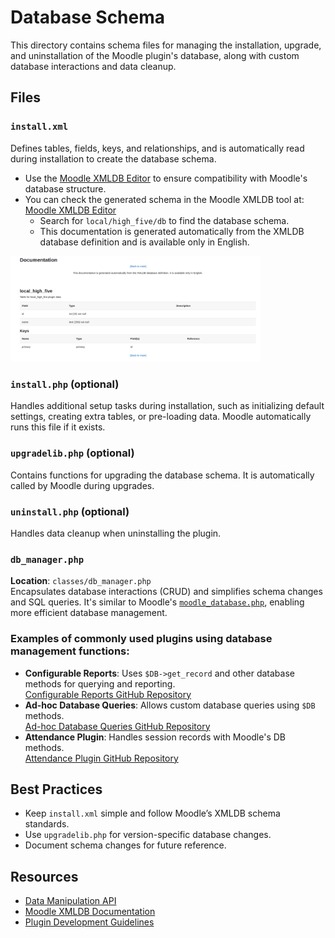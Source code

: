 # Database Schema

This directory contains schema files for managing the installation, upgrade, and uninstallation of the Moodle plugin's database, along with custom database interactions and data cleanup.

## Files

### `install.xml`
Defines tables, fields, keys, and relationships, and is automatically read during installation to create the database schema.
- Use the [Moodle XMLDB Editor](https://moodledev.io/general/development/tools/xmldb) to ensure compatibility with Moodle's database structure.
- You can check the generated schema in the Moodle XMLDB tool at:  
  [Moodle XMLDB Editor](https://your-url/admin/tool/xmldb/)
  - Search for `local/high_five/db` to find the database schema.
  - This documentation is generated automatically from the XMLDB database definition and is available only in English.
  
<img src="../docs/images/xmldb-doc.png" width=400>

### `install.php` (optional)
Handles additional setup tasks during installation, such as initializing default settings, creating extra tables, or pre-loading data. Moodle automatically runs this file if it exists.

### `upgradelib.php` (optional)
Contains functions for upgrading the database schema. It is automatically called by Moodle during upgrades.

### `uninstall.php` (optional)
Handles data cleanup when uninstalling the plugin.

### `db_manager.php`
**Location**: `classes/db_manager.php`  
Encapsulates database interactions (CRUD) and simplifies schema changes and SQL queries. It's similar to Moodle's [`moodle_database.php`](https://github.com/moodle/moodle/blob/MOODLE_405_STABLE/lib/dml/moodle_database.php), enabling more efficient database management.

### Examples of commonly used plugins using database management functions:
- **Configurable Reports**: Uses `$DB->get_record` and other database methods for querying and reporting.  
  [Configurable Reports GitHub Repository](https://github.com/jleyva/moodle-block_configurablereports)
- **Ad-hoc Database Queries**: Allows custom database queries using `$DB` methods.  
  [Ad-hoc Database Queries GitHub Repository](https://github.com/moodleou/moodle-report_customsql)
- **Attendance Plugin**: Handles session records with Moodle's DB methods.  
  [Attendance Plugin GitHub Repository](https://github.com/danmarsden/moodle-mod_attendance)

## Best Practices
- Keep `install.xml` simple and follow Moodle’s XMLDB schema standards.
- Use `upgradelib.php` for version-specific database changes.
- Document schema changes for future reference.

## Resources
- [Data Manipulation API](https://moodledev.io/docs/4.5/apis/core/dml)
- [Moodle XMLDB Documentation](https://docs.moodle.org/dev/XMLDB)
- [Plugin Development Guidelines](https://docs.moodle.org/dev/Plugin_contribution)

